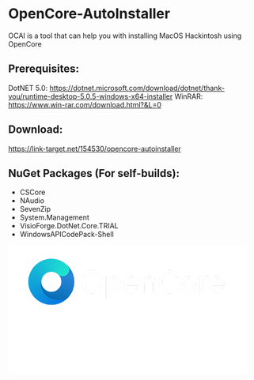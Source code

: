 # OpenCore-AutoInstaller
OCAI is a tool that can help you with installing MacOS Hackintosh using OpenCore

## Prerequisites:
DotNET 5.0: https://dotnet.microsoft.com/download/dotnet/thank-you/runtime-desktop-5.0.5-windows-x64-installer
WinRAR: https://www.win-rar.com/download.html?&L=0

## Download:
https://link-target.net/154530/opencore-autoinstaller

## NuGet Packages (For self-builds):
- CSCore
- NAudio
- SevenZip
- System.Management
- VisioForge.DotNet.Core.TRIAL
- WindowsAPICodePack-Shell

![](https://github.com/PeenkLion/OpenCore-AutoInstaller/blob/main/OpencoreAI.png)
